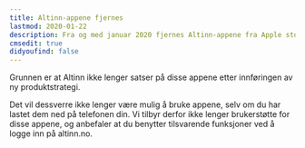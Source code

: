 ```yaml
---
title: Altinn-appene fjernes
lastmod: 2020-01-22
description: Fra og med januar 2020 fjernes Altinn-appene fra Apple store og Play store.
cmsedit: true
didyoufind: false
---
```

Grunnen er at Altinn ikke lenger satser på disse appene etter innføringen av ny produktstrategi.

Det vil dessverre ikke lenger være mulig å bruke appene, selv om du har lastet dem ned på telefonen din.
Vi tilbyr derfor ikke lenger brukerstøtte for disse appene, og anbefaler at du benytter tilsvarende funksjoner ved å logge inn på altinn.no.